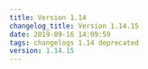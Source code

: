 ```yaml
---
title: Version 1.14
changelog_title: Version 1.14.15
date: 2019-09-16 14:09:59 
tags: changelogs 1.14 deprecated
version: 1.14.15
---
```

<script src="https://gist.github.com/spinnaker-release/52b1de1551a8830a8945b3c49ef66fe3.js"/>
